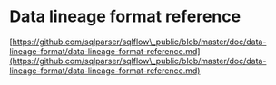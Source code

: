 # Data lineage format reference

[https://github.com/sqlparser/sqlflow\_public/blob/master/doc/data-lineage-format/data-lineage-format-reference.md](https://github.com/sqlparser/sqlflow\_public/blob/master/doc/data-lineage-format/data-lineage-format-reference.md)
